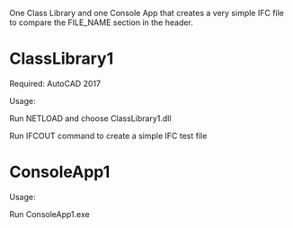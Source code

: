 One Class Library and one Console App that creates a very simple IFC file to compare the FILE_NAME section in the header.


ClassLibrary1
=============

Required: 
AutoCAD 2017

Usage:

Run NETLOAD and choose ClassLibrary1.dll

Run IFCOUT command to create a simple IFC test file

ConsoleApp1
===========

Usage: 

Run ConsoleApp1.exe
